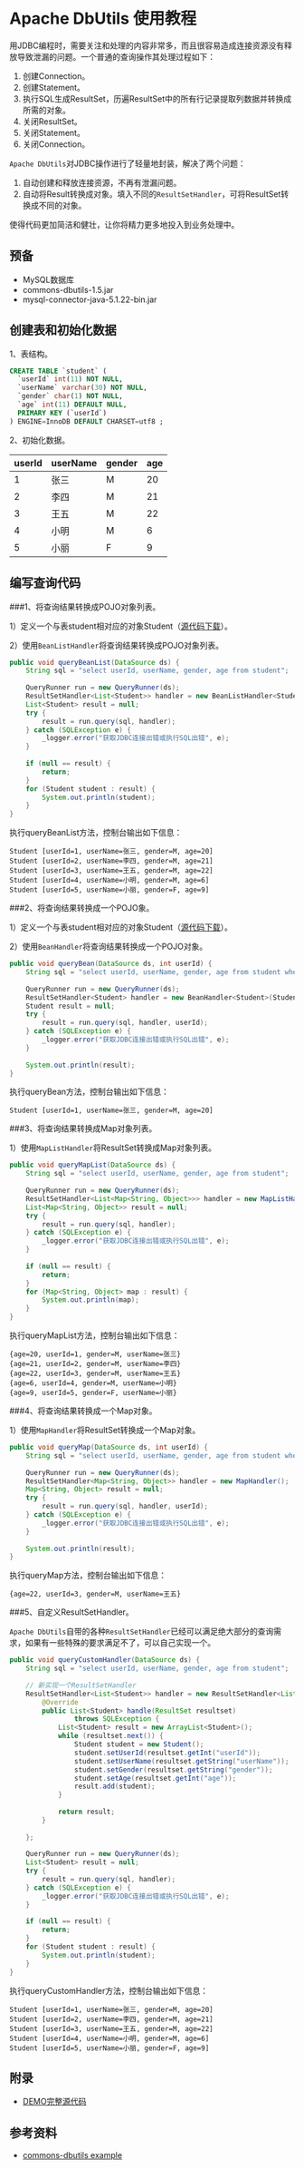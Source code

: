 Apache DbUtils 使用教程
===
用JDBC编程时，需要关注和处理的内容非常多，而且很容易造成连接资源没有释放导致泄漏的问题。一个普通的查询操作其处理过程如下：

1. 创建Connection。
1. 创建Statement。
1. 执行SQL生成ResultSet，历遍ResultSet中的所有行记录提取列数据并转换成所需的对象。
1. 关闭ResultSet。
1. 关闭Statement。
1. 关闭Connection。

`Apache DbUtils`对JDBC操作进行了轻量地封装，解决了两个问题：

1. 自动创建和释放连接资源，不再有泄漏问题。
2. 自动将Result转换成对象。填入不同的`ResultSetHandler`，可将ResultSet转换成不同的对象。

使得代码更加简洁和健壮，让你将精力更多地投入到业务处理中。

预备
---
* MySQL数据库
* commons-dbutils-1.5.jar
* mysql-connector-java-5.1.22-bin.jar

创建表和初始化数据
---
1、表结构。
```sql
CREATE TABLE `student` (
  `userId` int(11) NOT NULL,
  `userName` varchar(30) NOT NULL,
  `gender` char(1) NOT NULL,
  `age` int(11) DEFAULT NULL,
  PRIMARY KEY (`userId`)
) ENGINE=InnoDB DEFAULT CHARSET=utf8 ;
```

2、初始化数据。

| userId | userName | gender | age |
| :--- | :--- | :--- | :--- |
| 1 |  张三 | M | 20 |
| 2 | 李四 | M | 21 |
| 3 | 王五 | M | 22 |
| 4 | 小明 | M | 6 |
| 5 | 小丽 | F | 9 |

编写查询代码
---
###1、将查询结果转换成POJO对象列表。

1）定义一个与表student相对应的对象Student（[源代码下载](https://raw.githubusercontent.com/aofeng/JavaDemo/master/src/cn/aofeng/demo/dbutils/Student.java)）。

2）使用`BeanListHandler`将查询结果转换成POJO对象列表。
```java
public void queryBeanList(DataSource ds) {
    String sql = "select userId, userName, gender, age from student";
    
    QueryRunner run = new QueryRunner(ds);
    ResultSetHandler<List<Student>> handler = new BeanListHandler<Student>(Student.class);
    List<Student> result = null;
    try {
        result = run.query(sql, handler);
    } catch (SQLException e) {
        _logger.error("获取JDBC连接出错或执行SQL出错", e);
    }
     
    if (null == result) {
        return;
    }
    for (Student student : result) {
        System.out.println(student);
    }
}
```
执行queryBeanList方法，控制台输出如下信息：
```
Student [userId=1, userName=张三, gender=M, age=20]
Student [userId=2, userName=李四, gender=M, age=21]
Student [userId=3, userName=王五, gender=M, age=22]
Student [userId=4, userName=小明, gender=M, age=6]
Student [userId=5, userName=小丽, gender=F, age=9]
```

###2、将查询结果转换成一个POJO象。

1）定义一个与表student相对应的对象Student（[源代码下载](https://raw.githubusercontent.com/aofeng/JavaDemo/master/src/cn/aofeng/demo/dbutils/Student.java)）。

2）使用`BeanHandler`将查询结果转换成一个POJO对象。
```java
public void queryBean(DataSource ds, int userId) {
    String sql = "select userId, userName, gender, age from student where userId=?";
    
    QueryRunner run = new QueryRunner(ds);
    ResultSetHandler<Student> handler = new BeanHandler<Student>(Student.class);
    Student result = null;
    try {
        result = run.query(sql, handler, userId);
    } catch (SQLException e) {
        _logger.error("获取JDBC连接出错或执行SQL出错", e);
    }
       
    System.out.println(result);
}
```
执行queryBean方法，控制台输出如下信息：
```
Student [userId=1, userName=张三, gender=M, age=20]
```

###3、将查询结果转换成Map对象列表。

1）使用`MapListHandler`将ResultSet转换成Map对象列表。
```java
public void queryMapList(DataSource ds) {
    String sql = "select userId, userName, gender, age from student";
    
    QueryRunner run = new QueryRunner(ds);
    ResultSetHandler<List<Map<String, Object>>> handler = new MapListHandler();
    List<Map<String, Object>> result = null;
    try {
        result = run.query(sql, handler);
    } catch (SQLException e) {
        _logger.error("获取JDBC连接出错或执行SQL出错", e);
    }
    
    if (null == result) {
        return;
    }
    for (Map<String, Object> map : result) {
        System.out.println(map);
    }
}
```
执行queryMapList方法，控制台输出如下信息：
```
{age=20, userId=1, gender=M, userName=张三}
{age=21, userId=2, gender=M, userName=李四}
{age=22, userId=3, gender=M, userName=王五}
{age=6, userId=4, gender=M, userName=小明}
{age=9, userId=5, gender=F, userName=小丽}
```

###4、将查询结果转换成一个Map对象。

1）使用`MapHandler`将ResultSet转换成一个Map对象。
```java
public void queryMap(DataSource ds, int userId) {
    String sql = "select userId, userName, gender, age from student where userId=?";
    
    QueryRunner run = new QueryRunner(ds);
    ResultSetHandler<Map<String, Object>> handler = new MapHandler();
    Map<String, Object> result = null;
    try {
        result = run.query(sql, handler, userId);
    } catch (SQLException e) {
        _logger.error("获取JDBC连接出错或执行SQL出错", e);
    }
    
    System.out.println(result);
}
```
执行queryMap方法，控制台输出如下信息：
```
{age=22, userId=3, gender=M, userName=王五}
```

###5、自定义ResultSetHandler。

`Apache DbUtils`自带的各种`ResultSetHandler`已经可以满足绝大部分的查询需求，如果有一些特殊的要求满足不了，可以自己实现一个。
```java
public void queryCustomHandler(DataSource ds) {
    String sql = "select userId, userName, gender, age from student";
    
    // 新实现一个ResultSetHandler
    ResultSetHandler<List<Student>> handler = new ResultSetHandler<List<Student>>() {
        @Override
        public List<Student> handle(ResultSet resultset)
                throws SQLException {
            List<Student> result = new ArrayList<Student>();
            while (resultset.next()) {
                Student student = new Student();
                student.setUserId(resultset.getInt("userId"));
                student.setUserName(resultset.getString("userName"));
                student.setGender(resultset.getString("gender"));
                student.setAge(resultset.getInt("age"));
                result.add(student);
            }
            
            return result;
        }
        
    };
    
    QueryRunner run = new QueryRunner(ds);
    List<Student> result = null;
    try {
        result = run.query(sql, handler);
    } catch (SQLException e) {
        _logger.error("获取JDBC连接出错或执行SQL出错", e);
    }
      
    if (null == result) {
        return;
    }
    for (Student student : result) {
        System.out.println(student);
    }
}
```
执行queryCustomHandler方法，控制台输出如下信息：
```
Student [userId=1, userName=张三, gender=M, age=20]
Student [userId=2, userName=李四, gender=M, age=21]
Student [userId=3, userName=王五, gender=M, age=22]
Student [userId=4, userName=小明, gender=M, age=6]
Student [userId=5, userName=小丽, gender=F, age=9]
```

附录
---
* [DEMO完整源代码](https://github.com/aofeng/JavaDemo/edit/master/src/cn/aofeng/demo/dbutils)

参考资料
---
* [commons-dbutils example](http://commons.apache.org/proper/commons-dbutils/examples.html)
